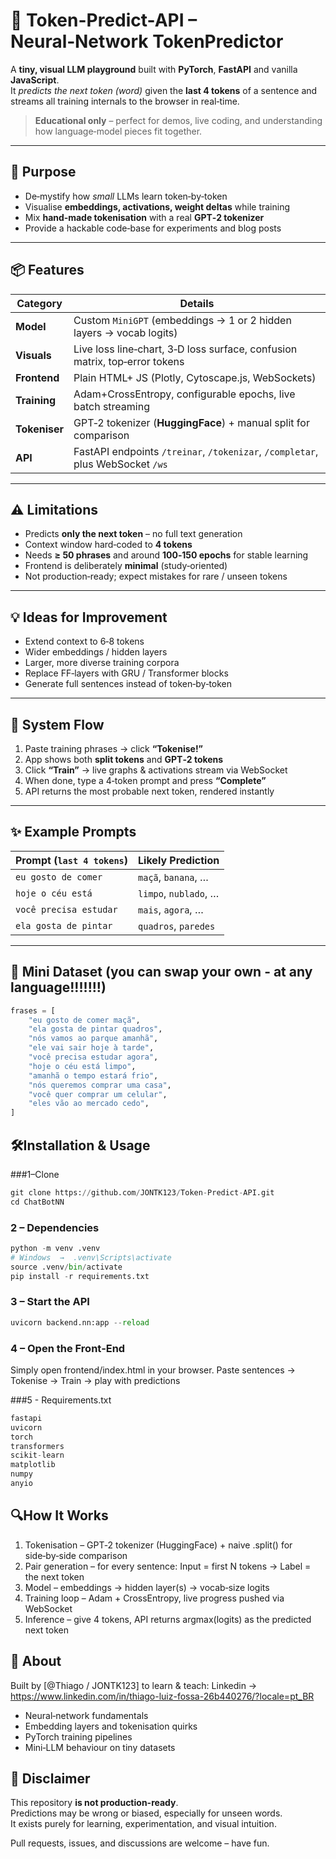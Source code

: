 # 🧠 Token-Predict-API – Neural‑Network TokenPredictor

A **tiny, visual LLM playground** built with **PyTorch**, **FastAPI** and vanilla **JavaScript**.  
It *predicts the next token (word)* given the **last 4 tokens** of a sentence and streams all training internals to the browser in real‑time.

> **Educational only** – perfect for demos, live coding, and understanding how language‑model pieces fit together.

---

## 🎯  Purpose

*   De‑mystify how *small* LLMs learn token‑by‑token  
*   Visualise **embeddings, activations, weight deltas** while training  
*   Mix **hand‑made tokenisation** with a real **GPT‑2 tokenizer**  
*   Provide a hackable code‑base for experiments and blog posts  

---

## 📦  Features

| Category | Details                                                                        |
|----------|--------------------------------------------------------------------------------|
| **Model** | Custom `MiniGPT` (embeddings → 1 or 2 hidden layers → vocab logits)            |
| **Visuals** | Live loss line‑chart, 3‑D loss surface, confusion matrix, top‑error tokens     |
| **Frontend** | Plain HTML+ JS (Plotly, Cytoscape.js, WebSockets)                              |
| **Training** | Adam+CrossEntropy, configurable epochs, live batch streaming                   |
| **Tokeniser** | GPT‑2 tokenizer (**HuggingFace**) + manual split for comparison                |
| **API** | FastAPI endpoints `/treinar`, `/tokenizar`, `/completar`, plus WebSocket `/ws` |

---

## ⚠️  Limitations

* Predicts **only the next token** – no full text generation  
* Context window hard‑coded to **4 tokens**  
* Needs **≥ 50 phrases** and around **100‑150 epochs** for stable learning  
* Frontend is deliberately **minimal** (study‑oriented)  
* Not production‑ready; expect mistakes for rare / unseen tokens  

---

## 💡  Ideas for Improvement

*   Extend context to 6‑8 tokens  
*   Wider embeddings / hidden layers  
*   Larger, more diverse training corpora  
*   Replace FF‑layers with GRU / Transformer blocks  
*   Generate full sentences instead of token‑by‑token  

---

## 🧭  System Flow

1. Paste training phrases → click **“Tokenise!”**  
2. App shows both **split tokens** and **GPT‑2 tokens**  
3. Click **“Train”** → live graphs & activations stream via WebSocket  
4. When done, type a 4‑token prompt and press **“Complete”**  
5. API returns the most probable next token, rendered instantly  

---

## ✨  Example Prompts

| Prompt (`last 4 tokens`) | Likely Prediction |
|--------------------------|-------------------|
| `eu gosto de comer`      | `maçã`, `banana`, … |
| `hoje o céu está`        | `limpo`, `nublado`, … |
| `você precisa estudar`   | `mais`, `agora`, … |
| `ela gosta de pintar`    | `quadros`, `paredes` |

---

## 📂  Mini Dataset (you can swap your own - at any language!!!!!!!)

```python
frases = [
    "eu gosto de comer maçã",
    "ela gosta de pintar quadros",
    "nós vamos ao parque amanhã",
    "ele vai sair hoje à tarde",
    "você precisa estudar agora",
    "hoje o céu está limpo",
    "amanhã o tempo estará frio",
    "nós queremos comprar uma casa",
    "você quer comprar um celular",
    "eles vão ao mercado cedo",
]
```

## 🛠Installation & Usage

###1–Clone

```python
git clone https://github.com/JONTK123/Token-Predict-API.git
cd ChatBotNN
```

### 2 – Dependencies

```python
python -m venv .venv
# Windows  →  .venv\Scripts\activate
source .venv/bin/activate
pip install -r requirements.txt
```

### 3 – Start the API

```python
uvicorn backend.nn:app --reload
```

### 4 – Open the Front‑End

Simply open frontend/index.html in your browser.
Paste sentences → Tokenise → Train → play with predictions

###5 - Requirements.txt

```python
fastapi
uvicorn
torch
transformers
scikit-learn
matplotlib
numpy
anyio
```

## 🔍How It Works

1. Tokenisation – GPT‑2 tokenizer (HuggingFace) + naive .split() for side‑by‑side comparison
2. Pair generation – for every sentence:
Input = first N tokens → Label = the next token
3. Model – embeddings → hidden layer(s) → vocab‑size logits 
4. Training loop – Adam + CrossEntropy, live progress pushed via WebSocket
5. Inference – give 4 tokens, API returns argmax(logits) as the predicted next token

## 🧠 About

Built by [@Thiago / JONTK123] to learn & teach:
Linkedin -> https://www.linkedin.com/in/thiago-luiz-fossa-26b440276/?locale=pt_BR

- Neural‑network fundamentals
- Embedding layers and tokenisation quirks
- PyTorch training pipelines
- Mini‑LLM behaviour on tiny datasets
## 🚧 Disclaimer

This repository **is not production-ready**.  
Predictions may be wrong or biased, especially for unseen words.  
It exists purely for learning, experimentation, and visual intuition.

Pull requests, issues, and discussions are welcome – have fun.